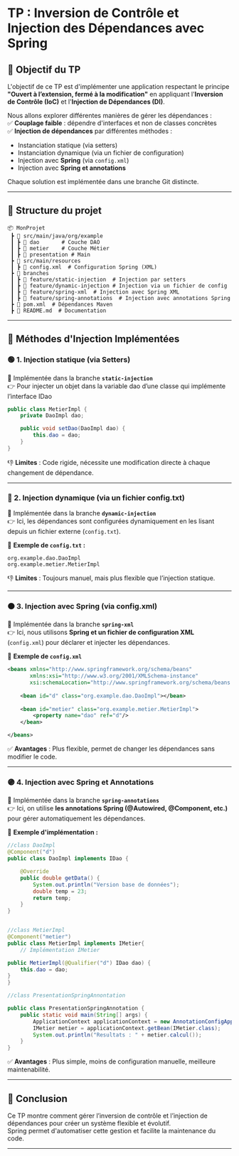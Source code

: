 # **TP : Inversion de Contrôle et Injection des Dépendances avec Spring**

## 📌 **Objectif du TP**
L'objectif de ce TP est d'implémenter une application respectant le principe **"Ouvert à l’extension, fermé à la modification"** en appliquant l'**Inversion de Contrôle (IoC)** et l'**Injection de Dépendances (DI)**.

Nous allons explorer différentes manières de gérer les dépendances :  
✅ **Couplage faible** : dépendre d'interfaces et non de classes concrètes  
✅ **Injection de dépendances** par différentes méthodes :
- Instanciation statique (via setters)
- Instanciation dynamique (via un fichier de configuration)
- Injection avec **Spring** (via `config.xml`)
- Injection avec **Spring et annotations**

Chaque solution est implémentée dans une branche Git distincte.

---

## 📂 **Structure du projet**
```
📦 MonProjet
 ┣ 📂 src/main/java/org/example
 ┃ ┣ 📂 dao       # Couche DAO  
 ┃ ┣ 📂 metier    # Couche Métier  
 ┃ ┣ 📂 presentation # Main  
 ┣ 📂 src/main/resources  
 ┃ ┣ 📄 config.xml  # Configuration Spring (XML)  
 ┣ 📂 branches  
 ┃ ┣ 🔹 feature/static-injection  # Injection par setters  
 ┃ ┣ 🔹 feature/dynamic-injection # Injection via un fichier de config  
 ┃ ┣ 🔹 feature/spring-xml  # Injection avec Spring XML  
 ┃ ┣ 🔹 feature/spring-annotations  # Injection avec annotations Spring  
 ┣ 📄 pom.xml  # Dépendances Maven  
 ┣ 📄 README.md  # Documentation  
```

---

## 🚀 **Méthodes d'Injection Implémentées**

### 🟢 1. **Injection statique (via Setters)**
📌 Implémentée dans la branche **`static-injection`**  
👉 Pour injecter un objet dans la variable dao d’une classe qui implémente l’interface IDao

```java
public class MetierImpl {
    private DaoImpl dao;

    public void setDao(DaoImpl dao) {
        this.dao = dao;
    }
}
```

👎 **Limites** : Code rigide, nécessite une modification directe à chaque changement de dépendance.

---

### 🔵 2. **Injection dynamique (via un fichier config.txt)**
📌 Implémentée dans la branche **`dynamic-injection`**  
👉 Ici, les dépendances sont configurées dynamiquement en les lisant depuis un fichier externe (`config.txt`).

📄 **Exemple de `config.txt` :**
```
org.example.dao.DaoImpl
org.example.metier.MetierImpl

```

👎 **Limites** : Toujours manuel, mais plus flexible que l’injection statique.

---

### 🟠 3. **Injection avec Spring (via config.xml)**
📌 Implémentée dans la branche **`spring-xml`**  
👉 Ici, nous utilisons **Spring et un fichier de configuration XML** (`config.xml`) pour déclarer et injecter les dépendances.

📄 **Exemple de `config.xml`**
```xml
<beans xmlns="http://www.springframework.org/schema/beans"
       xmlns:xsi="http://www.w3.org/2001/XMLSchema-instance"
       xsi:schemaLocation="http://www.springframework.org/schema/beans http://www.springframework.org/schema/beans/spring-beans.xsd">
    
    <bean id="d" class="org.example.dao.DaoImpl"></bean>
    
    <bean id="metier" class="org.example.metier.MetierImpl">
        <property name="dao" ref="d"/>
    </bean>

</beans>
```

✅ **Avantages** : Plus flexible, permet de changer les dépendances sans modifier le code.

---

### 🟣 4. **Injection avec Spring et Annotations**
📌 Implémentée dans la branche **`spring-annotations`**  
👉 Ici, on utilise **les annotations Spring (@Autowired, @Component, etc.)** pour gérer automatiquement les dépendances.

📄 **Exemple d'implémentation :**
```java
//class DaoImpl
@Component("d")
public class DaoImpl implements IDao {

    @Override
    public double getData() {
        System.out.println("Version base de données");
        double temp = 23;
        return temp;
    }
}


//class MetierImpl
@Component("metier")
public class MetierImpl implements IMetier{
    // Implémentation IMetier

public MetierImpl(@Qualifier("d") IDao dao) {
    this.dao = dao;
}
}

//class PresentationSpringAnnontation

public class PresentationSpringAnnotation {
    public static void main(String[] args) {
        ApplicationContext applicationContext = new AnnotationConfigApplicationContext("org.example");
        IMetier metier = applicationContext.getBean(IMetier.class);
        System.out.println("Resultats : " + metier.calcul());
    }
}

```

✅ **Avantages** : Plus simple, moins de configuration manuelle, meilleure maintenabilité.

---

## 📖 **Conclusion**
Ce TP montre comment gérer l’inversion de contrôle et l’injection de dépendances pour créer un système flexible et évolutif.  
Spring permet d'automatiser cette gestion et facilite la maintenance du code.

---

